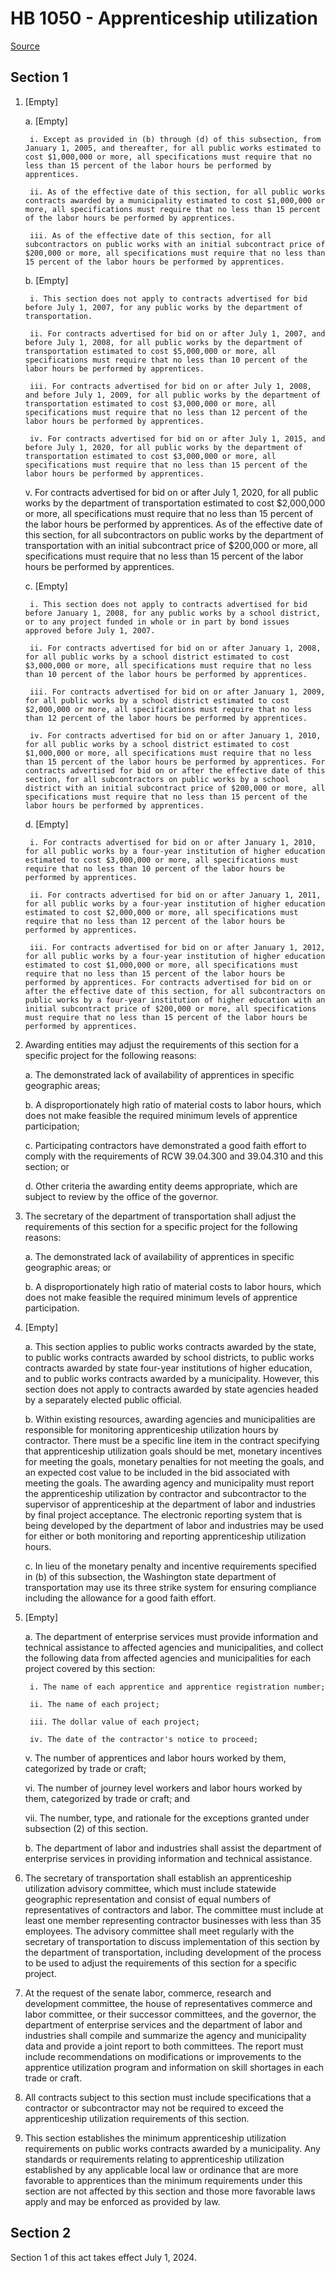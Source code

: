 # HB 1050 - Apprenticeship utilization

[Source](http://lawfilesext.leg.wa.gov/biennium/2023-24/Pdf/Bills/House%20Bills/1050.pdf)

## Section 1
1. [Empty]

    a. [Empty]

        i. Except as provided in (b) through (d) of this subsection, from January 1, 2005, and thereafter, for all public works estimated to cost $1,000,000 or more, all specifications must require that no less than 15 percent of the labor hours be performed by apprentices.

        ii. As of the effective date of this section, for all public works contracts awarded by a municipality estimated to cost $1,000,000 or more, all specifications must require that no less than 15 percent of the labor hours be performed by apprentices.

        iii. As of the effective date of this section, for all subcontractors on public works with an initial subcontract price of $200,000 or more, all specifications must require that no less than 15 percent of the labor hours be performed by apprentices.

    b. [Empty]

        i. This section does not apply to contracts advertised for bid before July 1, 2007, for any public works by the department of transportation.

        ii. For contracts advertised for bid on or after July 1, 2007, and before July 1, 2008, for all public works by the department of transportation estimated to cost $5,000,000 or more, all specifications must require that no less than 10 percent of the labor hours be performed by apprentices.

        iii. For contracts advertised for bid on or after July 1, 2008, and before July 1, 2009, for all public works by the department of transportation estimated to cost $3,000,000 or more, all specifications must require that no less than 12 percent of the labor hours be performed by apprentices.

        iv. For contracts advertised for bid on or after July 1, 2015, and before July 1, 2020, for all public works by the department of transportation estimated to cost $3,000,000 or more, all specifications must require that no less than 15 percent of the labor hours be performed by apprentices.

    v. For contracts advertised for bid on or after July 1, 2020, for all public works by the department of transportation estimated to cost $2,000,000 or more, all specifications must require that no less than 15 percent of the labor hours be performed by apprentices. As of the effective date of this section, for all subcontractors on public works by the department of transportation with an initial subcontract price of $200,000 or more, all specifications must require that no less than 15 percent of the labor hours be performed by apprentices.

    c. [Empty]

        i. This section does not apply to contracts advertised for bid before January 1, 2008, for any public works by a school district, or to any project funded in whole or in part by bond issues approved before July 1, 2007.

        ii. For contracts advertised for bid on or after January 1, 2008, for all public works by a school district estimated to cost $3,000,000 or more, all specifications must require that no less than 10 percent of the labor hours be performed by apprentices.

        iii. For contracts advertised for bid on or after January 1, 2009, for all public works by a school district estimated to cost $2,000,000 or more, all specifications must require that no less than 12 percent of the labor hours be performed by apprentices.

        iv. For contracts advertised for bid on or after January 1, 2010, for all public works by a school district estimated to cost $1,000,000 or more, all specifications must require that no less than 15 percent of the labor hours be performed by apprentices. For contracts advertised for bid on or after the effective date of this section, for all subcontractors on public works by a school district with an initial subcontract price of $200,000 or more, all specifications must require that no less than 15 percent of the labor hours be performed by apprentices.

    d. [Empty]

        i. For contracts advertised for bid on or after January 1, 2010, for all public works by a four-year institution of higher education estimated to cost $3,000,000 or more, all specifications must require that no less than 10 percent of the labor hours be performed by apprentices.

        ii. For contracts advertised for bid on or after January 1, 2011, for all public works by a four-year institution of higher education estimated to cost $2,000,000 or more, all specifications must require that no less than 12 percent of the labor hours be performed by apprentices.

        iii. For contracts advertised for bid on or after January 1, 2012, for all public works by a four-year institution of higher education estimated to cost $1,000,000 or more, all specifications must require that no less than 15 percent of the labor hours be performed by apprentices. For contracts advertised for bid on or after the effective date of this section, for all subcontractors on public works by a four-year institution of higher education with an initial subcontract price of $200,000 or more, all specifications must require that no less than 15 percent of the labor hours be performed by apprentices.

2. Awarding entities may adjust the requirements of this section for a specific project for the following reasons:

    a. The demonstrated lack of availability of apprentices in specific geographic areas;

    b. A disproportionately high ratio of material costs to labor hours, which does not make feasible the required minimum levels of apprentice participation;

    c. Participating contractors have demonstrated a good faith effort to comply with the requirements of RCW 39.04.300 and 39.04.310 and this section; or

    d. Other criteria the awarding entity deems appropriate, which are subject to review by the office of the governor.

3. The secretary of the department of transportation shall adjust the requirements of this section for a specific project for the following reasons:

    a. The demonstrated lack of availability of apprentices in specific geographic areas; or

    b. A disproportionately high ratio of material costs to labor hours, which does not make feasible the required minimum levels of apprentice participation.

4. [Empty]

    a. This section applies to public works contracts awarded by the state, to public works contracts awarded by school districts,  to public works contracts awarded by state four-year institutions of higher education, and to public works contracts awarded by a municipality. However, this section does not apply to contracts awarded by state agencies headed by a separately elected public official.

    b. Within existing resources, awarding agencies and municipalities are responsible for monitoring apprenticeship utilization hours by contractor. There must be a specific line item in the contract specifying that apprenticeship utilization goals should be met, monetary incentives for meeting the goals, monetary penalties for not meeting the goals, and an expected cost value to be included in the bid associated with meeting the goals. The awarding agency and municipality must report the apprenticeship utilization by contractor and subcontractor to the supervisor of apprenticeship at the department of labor and industries by final project acceptance. The electronic reporting system that is being developed by the department of labor and industries may be used for either or both monitoring and reporting apprenticeship utilization hours.

    c. In lieu of the monetary penalty and incentive requirements specified in (b) of this subsection, the Washington state department of transportation may use its three strike system for ensuring compliance including the allowance for a good faith effort.

5. [Empty]

    a. The department of enterprise services must provide information and technical assistance to affected agencies and municipalities, and collect the following data from affected agencies and municipalities for each project covered by this section:

        i. The name of each apprentice and apprentice registration number;

        ii. The name of each project;

        iii. The dollar value of each project;

        iv. The date of the contractor's notice to proceed;

    v. The number of apprentices and labor hours worked by them, categorized by trade or craft;

    vi. The number of journey level workers and labor hours worked by them, categorized by trade or craft; and

    vii. The number, type, and rationale for the exceptions granted under subsection (2) of this section.

    b. The department of labor and industries shall assist the department of enterprise services in providing information and technical assistance.

6. The secretary of transportation shall establish an apprenticeship utilization advisory committee, which must include statewide geographic representation and consist of equal numbers of representatives of contractors and labor. The committee must include at least one member representing contractor businesses with less than 35 employees. The advisory committee shall meet regularly with the secretary of transportation to discuss implementation of this section by the department of transportation, including development of the process to be used to adjust the requirements of this section for a specific project.

7. At the request of the senate labor, commerce, research and development committee, the house of representatives commerce and labor committee, or their successor committees, and the governor, the department of enterprise services and the department of labor and industries shall compile and summarize the agency and municipality data and provide a joint report to both committees. The report must include recommendations on modifications or improvements to the apprentice utilization program and information on skill shortages in each trade or craft.

8. All contracts subject to this section must include specifications that a contractor or subcontractor may not be required to exceed the apprenticeship utilization requirements of this section.

9. This section establishes the minimum apprenticeship utilization requirements on public works contracts awarded by a municipality. Any standards or requirements relating to apprenticeship utilization established by any applicable local law or ordinance that are more favorable to apprentices than the minimum requirements under this section are not affected by this section and those more favorable laws apply and may be enforced as provided by law.

## Section 2
Section 1 of this act takes effect July 1, 2024.
